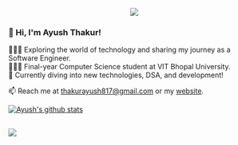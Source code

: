 <p align="center">
<img src="https://readme-typing-svg.herokuapp.com?font=Orbitron&size=40&color=%2379A500&height=67&duration=3000&center=true&lines=%F0%9F%85%B6%F0%9F%86%81%F0%9F%85%B4%F0%9F%85%B4%F0%9F%86%83%F0%9F%85%B8%F0%9F%85%BD%F0%9F%85%B6%F0%9F%86%82">
   
### 👋 Hi, I'm Ayush Thakur!

👩🏻‍💻 Exploring the world of technology and sharing my journey as a Software Engineer. <br/>
👩🏻‍🎓 Final-year Computer Science student at VIT Bhopal University. <br/>
💭 Currently diving into new technologies, DSA, and development! <br/>

📫 Reach me at thakurayush817@gmail.com or my [website](https://ayushhthakurr.github.io/Portfolio-Ayush/).

<!-- GitHub stats from https://github.com/anuraghazra/github-readme-stats -->
[![Ayush's github stats](https://github-readme-stats.vercel.app/api?username=ayushhthakurr&count_private=true&show_icons=true&theme=radical&hide_rank=false)](https://github.com/anuraghazra/github-readme-stats)
  
##
![](https://komarev.com/ghpvc/?username=ayushhthakurr&color=blue) 



